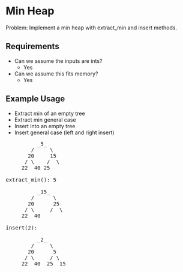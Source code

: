 # Min Heap

Problem: Implement a min heap with extract_min and insert methods.

## Requirements

- Can we assume the inputs are ints?
  - Yes
- Can we assume this fits memory?
  - Yes

## Example Usage

- Extract min of an empty tree
- Extract min general case
- Insert into an empty tree
- Insert general case (left and right insert)

<pre>
          _5_
        /     \
       20     15
      / \    /  \
     22  40 25
     
extract_min(): 5

          _15_
        /      \
       20      25
      / \     /  \
     22  40 

insert(2):

          _2_
        /     \
       20      5
      / \     / \
     22  40  25  15
</pre>
